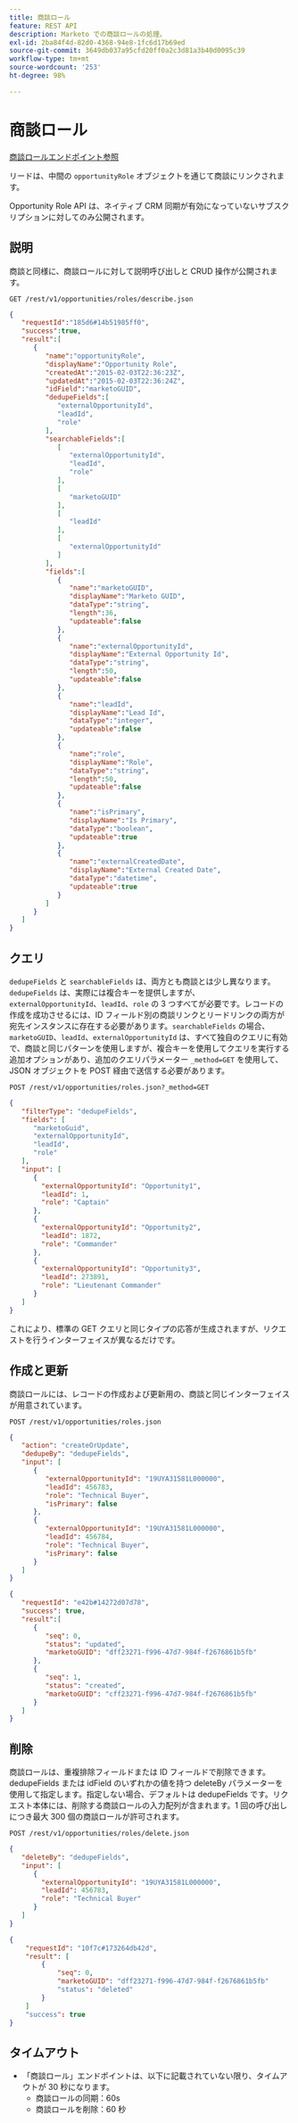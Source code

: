 ```yaml
---
title: 商談ロール
feature: REST API
description: Marketo での商談ロールの処理。
exl-id: 2ba84f4d-82d0-4368-94e8-1fc6d17b69ed
source-git-commit: 3649db037a95cfd20ff0a2c3d81a3b40d0095c39
workflow-type: tm+mt
source-wordcount: '253'
ht-degree: 98%

---
```


# 商談ロール

[商談ロールエンドポイント参照](https://developer.adobe.com/marketo-apis/api/mapi/#tag/Opportunities/operation/getOpportunityRolesUsingGET)

リードは、中間の `opportunityRole` オブジェクトを通じて商談にリンクされます。

Opportunity Role API は、ネイティブ CRM 同期が有効になっていないサブスクリプションに対してのみ公開されます。

## 説明

商談と同様に、商談ロールに対して説明呼び出しと CRUD 操作が公開されます。

```
GET /rest/v1/opportunities/roles/describe.json
```

```json
{
   "requestId":"185d6#14b51985ff0",
   "success":true,
   "result":[
      {
         "name":"opportunityRole",
         "displayName":"Opportunity Role",
         "createdAt":"2015-02-03T22:36:23Z",
         "updatedAt":"2015-02-03T22:36:24Z",
         "idField":"marketoGUID",
         "dedupeFields":[
            "externalOpportunityId",
            "leadId",
            "role"
         ],
         "searchableFields":[
            [
               "externalOpportunityId",
               "leadId",
               "role"
            ],
            [
               "marketoGUID"
            ],
            [
               "leadId"
            ],
            [
               "externalOpportunityId"
            ]
         ],
         "fields":[
            {
               "name":"marketoGUID",
               "displayName":"Marketo GUID",
               "dataType":"string",
               "length":36,
               "updateable":false
            },
            {
               "name":"externalOpportunityId",
               "displayName":"External Opportunity Id",
               "dataType":"string",
               "length":50,
               "updateable":false
            },
            {
               "name":"leadId",
               "displayName":"Lead Id",
               "dataType":"integer",
               "updateable":false
            },
            {
               "name":"role",
               "displayName":"Role",
               "dataType":"string",
               "length":50,
               "updateable":false
            },
            {
               "name":"isPrimary",
               "displayName":"Is Primary",
               "dataType":"boolean",
               "updateable":true
            },
            {
               "name":"externalCreatedDate",
               "displayName":"External Created Date",
               "dataType":"datetime",
               "updateable":true
            }
         ]
      }
   ]
}
```

## クエリ

`dedupeFields` と `searchableFields` は、両方とも商談とは少し異なります。`dedupeFields` は、実際には複合キーを提供しますが、`externalOpportunityId`、`leadId`、`role` の 3 つすべてが必要です。レコードの作成を成功させるには、ID フィールド別の商談リンクとリードリンクの両方が宛先インスタンスに存在する必要があります。`searchableFields` の場合、`marketoGUID`、`leadId`、`externalOpportunityId` は、すべて独自のクエリに有効で、商談と同じパターンを使用しますが、複合キーを使用してクエリを実行する追加オプションがあり、追加のクエリパラメーター `_method=GET` を使用して、JSON オブジェクトを POST 経由で送信する必要があります。

```
POST /rest/v1/opportunities/roles.json?_method=GET
```

```json
{
   "filterType": "dedupeFields",
   "fields": [
      "marketoGuid",
      "externalOpportunityId",
      "leadId",
      "role"
   ],
   "input": [
      {
        "externalOpportunityId": "Opportunity1",
        "leadId": 1,
        "role": "Captain"
      },
      {
        "externalOpportunityId": "Opportunity2",
        "leadId": 1872,
        "role": "Commander"
      },
      {
        "externalOpportunityId": "Opportunity3",
        "leadId": 273891,
        "role": "Lieutenant Commander"
      }
   ]
}
```

これにより、標準の GET クエリと同じタイプの応答が生成されますが、リクエストを行うインターフェイスが異なるだけです。

## 作成と更新

商談ロールには、レコードの作成および更新用の、商談と同じインターフェイスが用意されています。

```
POST /rest/v1/opportunities/roles.json
```

```json
{
   "action": "createOrUpdate",
   "dedupeBy": "dedupeFields",
   "input": [
      {
         "externalOpportunityId": "19UYA31581L000000",
         "leadId": 456783,
         "role": "Technical Buyer",
         "isPrimary": false
      },
      {
         "externalOpportunityId": "19UYA31581L000000",
         "leadId": 456784,
         "role": "Technical Buyer",
         "isPrimary": false
      }
   ]
}
```

```json
{
   "requestId": "e42b#14272d07d78",
   "success": true,
   "result":[
      {
         "seq": 0,
         "status": "updated",
         "marketoGUID": "dff23271-f996-47d7-984f-f2676861b5fb"
      },
      {
         "seq": 1,
         "status": "created",
         "marketoGUID": "cff23271-f996-47d7-984f-f2676861b5fb"
      }
   ]
}
```

## 削除

商談ロールは、重複排除フィールドまたは ID フィールドで削除できます。dedupeFields または idField のいずれかの値を持つ deleteBy パラメーターを使用して指定します。指定しない場合、デフォルトは dedupeFields です。リクエスト本体には、削除する商談ロールの入力配列が含まれます。1 回の呼び出しにつき最大 300 個の商談ロールが許可されます。

```
POST /rest/v1/opportunities/roles/delete.json
```

```json
{
   "deleteBy": "dedupeFields",
   "input": [
      {
        "externalOpportunityId": "19UYA31581L000000",
        "leadId": 456783,
        "role": "Technical Buyer"
      }
   ]
}
```

```json
{
    "requestId": "10f7c#173264db42d",
    "result": [
        {
            "seq": 0,
            "marketoGUID": "dff23271-f996-47d7-984f-f2676861b5fb"
            "status": "deleted"
        }
    ]
    "success": true
}
```

## タイムアウト

- 「商談ロール」エンドポイントは、以下に記載されていない限り、タイムアウトが 30 秒になります。
   - 商談ロールの同期：60s
   - 商談ロールを削除：60 秒
